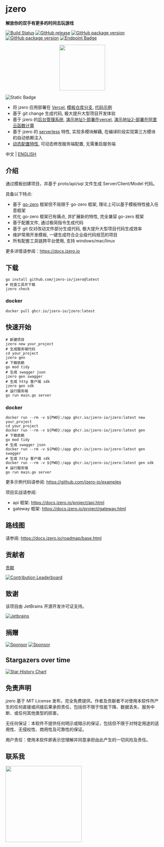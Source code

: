 # jzero

**解放你的双手有更多的时间去玩游戏**

[![Build Status](https://img.shields.io/github/actions/workflow/status/jzero-io/jzero/ci.yaml?branch=main&label=jzero-ci&logo=github&style=flat-square)](https://github.com/jzero-io/jzero/actions?query=workflow%3Ajzero-ci)
[![GitHub release](https://img.shields.io/github/release/jzero-io/jzero.svg?style=flat-square)](https://github.com/jzero-io/jzero/releases/latest)
[![GitHub package version](https://img.shields.io/github/v/release/jzero-io/jzero?include_prereleases&sort=semver&label=Docker%20Image%20version)](https://github.com/jzero-io/jzero/pkgs/container/jzero)
[![GitHub package version](https://img.shields.io/github/v/release/jzero-io/jzero-action?include_prereleases&sort=semver&label=Jzero%20Action%20Version)](https://github.com/marketplace/actions/jzero-action)
[![Endpoint Badge](https://img.shields.io/endpoint?url=https%3A%2F%2Fvercel.jaronnie.com%2Fapi%2Fv1%2Fshields%2Fgithub%2Fjzero-io%2Fjzero%2Fpkgs%2Fcontainer%2Fjzero%2Fdownloads&label=image%20pulls)](https://vercel.jaronnie.com/api/v1/shields/github/jzero-io/jzero/pkgs/container/jzero/downloads)

<p align="center">
<img align="center" width="150px" src="https://oss.jaronnie.com/jzero.jpg">
</p>

![Static Badge](https://img.shields.io/badge/Latest_New_Feature-blue?style=for-the-badge)

* 将 jzero 应用部署在 [Vercel](https://vercel.com), [模板仓库分支](https://github.com/jzero-io/templates/tree/api-vercel), [代码示例](https://github.com/jaronnie/go-serverless-vercel)
* 基于 git change 生成代码, 极大提升大型项目开发体验
* 基于 jzero 的[后台管理系统](https://github.com/jzero-io/jzero-admin), [演示地址1-部署在vercel](https://admin.jzero.io), [演示地址2-部署在阿里云函数计算](https://jzero-admin.jaronnie.com)
* 基于 jzero 的 [serverless](https://docs.jzero.io/guide/serverless.html) 特性, 实现多模块解藕, 在编译阶段实现第三方模块的自动依赖注入
* [动态配置特性](https://docs.jzero.io/guide/config/dynamic_conf.html), 可动态修改服务端配置, 无需重启服务端

中文 | [ENGLISH](README-EN.md)

## 介绍

通过模板创建项目，并基于 proto/api/sql 文件生成 Server/Client/Model 代码。

具备以下特点:
* 基于 [go-zero](https://go-zero.dev) 框架但不局限于 go-zero 框架, 理论上可以基于模板特性接入任意框架
* 优化 go-zero 框架已有痛点, 并扩展新的特性, 完全兼容 go-zero 框架
* 基于配置文件, 通过极简指令生成代码
* 基于 git 仅对改动文件部分生成代码, 极大提升大型项目代码生成效率
* 维护常用开发模板, 一键生成符合企业级代码规范的项目
* 所有配套工具链跨平台使用, 支持 windows/mac/linux

更多详情请参阅：https://docs.jzero.io

## 下载

```shell
go install github.com/jzero-io/jzero@latest
# 检查工具并下载
jzero check
```

### docker

```shell
docker pull ghcr.io/jzero-io/jzero:latest
```

## 快速开始

```shell
# 新建项目
jzero new your_project
# 生成服务端代码
cd your_project
jzero gen
# 下载依赖
go mod tidy
# 生成 swagger json
jzero gen swagger
# 生成 http 客户端 sdk
jzero gen sdk
# 运行服务端
go run main.go server
```

### docker

```shell
docker run --rm -v ${PWD}:/app ghcr.io/jzero-io/jzero:latest new your_project
cd your_project
docker run --rm -v ${PWD}:/app ghcr.io/jzero-io/jzero:latest gen
# 下载依赖
go mod tidy
# 生成 swagger json
docker run --rm -v ${PWD}:/app ghcr.io/jzero-io/jzero:latest gen swagger
# 生成 http 客户端 sdk
docker run --rm -v ${PWD}:/app ghcr.io/jzero-io/jzero:latest gen sdk
# 运行服务端
go run main.go server
```

更多示例代码请参阅: https://github.com/jzero-io/examples

项目实战请参阅:
* api 框架: https://docs.jzero.io/project/api.html
* gateway 框架: https://docs.jzero.io/project/gateway.html

## 路线图

请参阅: https://docs.jzero.io/roadmap/base.html

## 贡献者

[贡献](https://docs.jzero.io/guide/contribute.html)

[![Contribution Leaderboard](https://openomy.app/svg?repo=jzero-io/jzero&chart=list)](https://openomy.app/github/jzero-io/jzero)

## 致谢

该项目由 JetBrains 开源开发许可证支持。

[![Jetbrains](https://resources.jetbrains.com/storage/products/company/brand/logos/jb_beam.svg)](https://www.jetbrains.com/?from=jzero)

## 捐赠

[![Sponsor](https://img.shields.io/badge/Sponsor-%E2%9D%A4-red?label=Sponsor-WePay)](https://oss.jaronnie.com/2021723027876_.pic.jpg)
[![Sponsor](https://img.shields.io/badge/Sponsor-%E2%9D%A4-red?label=Sponsor-AliPay)](https://oss.jaronnie.com/2031723027877_.pic.jpg)

## Stargazers over time

[![Star History Chart](https://api.star-history.com/svg?repos=jzero-io/jzero&type=Date)](https://star-history.com/#jzero-io/jzero&Date)

## 免责声明

jzero 基于 MIT License 发布，完全免费提供。作者及贡献者不对使用本软件所产生的任何直接或间接后果承担责任，包括但不限于性能下降、数据丢失、服务中断、或任何其他类型的损害。

无任何保证：本软件不提供任何明示或暗示的保证，包括但不限于对特定用途的适用性、无侵权性、商用性及可靠性的保证。

用户责任：使用本软件即表示您理解并同意承担由此产生的一切风险及责任。

## 联系我

<p align="center">
<img align="left" width="250px" height="250px" src="https://oss.jaronnie.com/weixin2.jpg">
</p>
